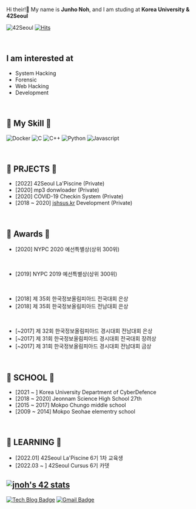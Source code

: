 Hi their!👋 My name is **Junho Noh**, and I am studing at **Korea University & 42Seoul**
<br/>

![42Seoul](https://img.shields.io/badge/42Seoul-jnoh-sucess?style=flat&logo=42)
[![Hits](https://hits.seeyoufarm.com/api/count/incr/badge.svg?url=https%3A%2F%2Fgithub.com%2Fd2n0s4ur&count_bg=%2379C83D&title_bg=%23555555&icon=&icon_color=%23E7E7E7&title=hits&edge_flat=false)](https://hits.seeyoufarm.com)

<br/>

## I am interested at
* System Hacking
* Forensic
* Web Hacking
* Development

<br/>

## 🍳 My Skill 🍳

![Docker](https://img.shields.io/badge/Docker-2496ED?style=for-the-badge&logo=Docker&logoColor=ffffff)
![C](https://img.shields.io/badge/C-A8B9CC?style=for-the-badge&logo=C&logoColor=ffffff)
![C++](https://img.shields.io/badge/C++-00599C?style=for-the-badge&logo=C%2b%2b&logoColor=ffffff)
![Python](https://img.shields.io/badge/Python-3776AB?style=for-the-badge&logo=Python&logoColor=ffffff)
![Javascript](https://img.shields.io/badge/Javascript-14161a?style=for-the-badge&logo=Javascript&logoColor=F7DF1E)

<br/>

## 💼 PRJECTS 💼
* [2022] 42Seoul La'Piscine (Private)
* [2020] mp3 donwloader (Private)
* [2020] COVID-19 Checkin System (Private)
* [2018 ~ 2020] [jshsus.kr](https://jshsus.kr) Development (Private)

<br/>

## 🥇 Awards 🥇
* [2020] NYPC 2020 예선특별상(상위 300위)

<br/>

* [2019] NYPC 2019 예선특별상(상위 300위)

<br/>

* [2018] 제 35회 한국정보올림피아드 전국대회 은상
* [2018] 제 35회 한국정보올림피아드 전남대회 은상

<br/>

* [~2017] 제 32회 한국정보올림피아드 경시대회 전남대회 은상
* [~2017] 제 31회 한국정보올림피아드 경시대회 전국대회 장려상
* [~2017] 제 31회 한국정보올림피아드 경시대회 전남대회 금상

<br/>

## 🏫 SCHOOL 🏫
* [2021 ~ ] Korea University Department of CyberDefence
* [2018 ~ 2020] Jeonnam Science High School 27th
* [2015 ~ 2017] Mokpo Chungo middle school
* [2009 ~ 2014] Mokpo Seohae elementry school

<br/>

## 📖 LEARNING 📖
* [2022.01] 42Seoul La'Piscine 6기 1차 교육생
* [2022.03 ~ ] 42Seoul Cursus 6기 카뎃

[![jnoh's 42 stats](https://badge42.herokuapp.com/api/stats/jnoh?privacyName=true)](https://github.com/JaeSeoKim/badge42)
---
[![Tech Blog Badge](http://img.shields.io/badge/-Tech%20blog-black?style=flat-square&logo=github&link=https://d2n0s4ur.github.io/)](https://d2n0s4ur.github.io/)
[![Gmail Badge](https://img.shields.io/badge/Gmail-d14836?style=flat-square&logo=Gmail&logoColor=white&link=mailto:njh0625@gmail.com)](mailto:njh0625@gmail.com)

